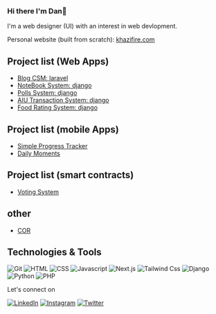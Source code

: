 ### Hi there I'm Dan👋
I'm a web designer (UI) with an interest in web devlopment.

Personal website (built from scratch): [khazifire.com](https://khazifire.com)

## Project list (Web Apps)
- [Blog CSM: laravel](https://github.com/khazifire/portfolio_and_blogcms)
- [NoteBook System: django](https://github.com/khazifire/NoteBook)
- [Polls System: django](https://github.com/khazifire/polls)
- [AIU Transaction System: django](https://github.com/khazifire/AiuTransactionSystem)
- [Food Rating System: django](https://github.com/khazifire/FoodRattingSystem)

## Project list (mobile Apps)
- [Simple Progress Tracker](https://github.com/khazifire/TRACKT)
- [Daily Moments](https://github.com/khazifire/Daily-Moments)

## Project list (smart contracts)
- [Voting System](https://github.com/khazifire/VotingSys-SmartContract)

## other
- [COR](https://cor.run/)


## Technologies & Tools
![Git](https://img.shields.io/badge/-Git-000?style=flat&logo=git&logoColor=white&color=404254)
![HTML](https://img.shields.io/badge/-HTML-000?style=flat&logo=html5&logoColor=white&color=404254)
![CSS](https://img.shields.io/badge/-CSS-000?style=flat&logo=css3&logoColor=white&color=404254)
![Javascript](https://img.shields.io/badge/-Javascript-000?style=flat&logo=Javascript&logoColor=white&color=404254)
![Next.js](https://img.shields.io/badge/-nextjs-000?style=flat&logo=nextjs&logoColor=white&color=404254)
![Tailwind Css](https://img.shields.io/badge/-tailwind-000?style=flat&logo=tailwind&logoColor=white&color=404254)
![Django](https://img.shields.io/badge/-django-000?style=flat&logo=djangot&logoColor=white&color=404254)
![Python](https://img.shields.io/badge/-python-000?style=flat&logo=python&logoColor=white&color=404254)
![PHP](https://img.shields.io/badge/-php-000?style=flat&logo=php&logoColor=white&color=404254)

<!-- ## Stats
![Grace's GitHub stats](https://github-readme-stats.vercel.app/api?username=dankazim&show_icons=true&theme=dracula) -->

Let's connect on 

[![LinkedIn](https://img.shields.io/badge/-linkedin-blue?style=for-the-badge&logo=linkedin)](https://www.linkedin.com/in/dan-muhindo-kazimoto-ab7a90195/) [![Instagram](https://img.shields.io/badge/instagram-red?&style=for-the-badge&logo=instagram&logoColor=white)](https://www.instagram.com/khazifire)
[![Twitter](https://img.shields.io/badge/-twitter-white?style=for-the-badge&logo=twitter)](https://twitter.com/khazifire)
